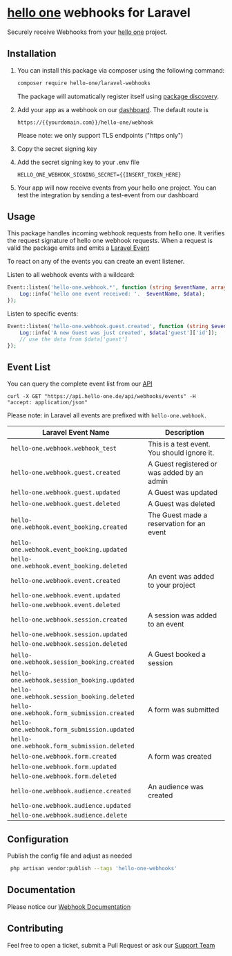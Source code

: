 # [hello one](https://www.hello-one.de) webhooks for Laravel

Securely receive Webhooks from your [hello one](https://www.hello-one.de) project.

## Installation
 1) You can install this package via composer using the following command:
    ```sh
    composer require hello-one/laravel-webhooks
    ```
    The package will automatically register itself using [package discovery](https://laravel.com/docs/packages#package-discovery).

 2) Add your app as a webhook on our [dashboard](https://dashboard.hello-one.de/). 
    The default route is 
    ```
    https://{{yourdomain.com}}/hello-one/webhook
    ```
    Please note: we only support TLS endpoints ("https only")
    
 3) Copy the secret signing key
 4) Add the secret signing key to your .env file 
    ```dotenv
    HELLO_ONE_WEBHOOK_SIGNING_SECRET={{INSERT_TOKEN_HERE}
    ```
 5) Your app will now receive events from your hello one project. You can test the integration by sending a test-event from our dashboard
 
    
## Usage
This package handles incoming webhook requests from hello one.
It verifies the request signature of hello one webhook requests.
When a request is valid the package emits and emits a  [Laravel Event](https://laravel.com/docs/7.x/events) 

To react on any of the events you can create an event listener. 

Listen to all webhook events with a wildcard:
```php
Event::listen('hello-one.webhook.*', function (string $eventName, array $data) {
    Log::info('hello one event received: '.  $eventName, $data);
});
```

Listen to specific events:
```php
Event::listen('hello-one.webhook.guest.created', function (string $eventName, array $data) {
    Log::info('A new Guest was just created', $data['guest']['id']);
    // use the data from $data['guest'] 
});
```



## Event List
You can query the complete event list from our [API](https://api-stage.hello-one.de/api/documentation)

```shell script
curl -X GET "https://api.hello-one.de/api/webhooks/events" -H  "accept: application/json"
```

Please note: in Laravel all events are prefixed with `hello-one.webhook.`

|  Laravel Event Name | Description   |
|---|---|
|  `hello-one.webhook.webhook_test`            |  This is a test event. You should ignore it. |
|  `hello-one.webhook.guest.created`            |  A Guest registered or was added by an admin |
|  `hello-one.webhook.guest.updated`            | A Guest was updated  |
|  `hello-one.webhook.guest.deleted`            | A Guest was deleted  |
|  `hello-one.webhook.event_booking.created`    | The Guest made a reservation for an event  |
|  `hello-one.webhook.event_booking.updated`    |   |
|  `hello-one.webhook.event_booking.deleted`    |   |
|  `hello-one.webhook.event.created`            | An event was added to your project  |
|  `hello-one.webhook.event.updated`            |   |
|  `hello-one.webhook.event.deleted`            |   |
|  `hello-one.webhook.session.created`          | A session was added to an event  |
|  `hello-one.webhook.session.updated`          |   |
|  `hello-one.webhook.session.deleted`          |   |
|  `hello-one.webhook.session_booking.created`  | A Guest booked a session  |
|  `hello-one.webhook.session_booking.updated`  |   |
|  `hello-one.webhook.session_booking.deleted`  |   |
|  `hello-one.webhook.form_submission.created`  | A form was submitted  |
|  `hello-one.webhook.form_submission.updated`  |   |
|  `hello-one.webhook.form_submission.deleted`  |   |
|  `hello-one.webhook.form.created`             | A form was created  |
|  `hello-one.webhook.form.updated`             |   |
|  `hello-one.webhook.form.deleted`             |   |
|  `hello-one.webhook.audience.created`         | An audience was created  |
|  `hello-one.webhook.audience.updated`         |   |
|  `hello-one.webhook.audience.delete`          |   |


    
## Configuration
Publish the config file and adjust as needed
```sh
 php artisan vendor:publish --tags 'hello-one-webhooks'
 ```


## Documentation
Please notice our [Webhook Documentation](https://docs.hello-one.de/project-settings/webhooks.html)

## Contributing
Feel free to open a ticket, submit a Pull Request or ask our [Support Team](mailto:info@hello-one.de)

